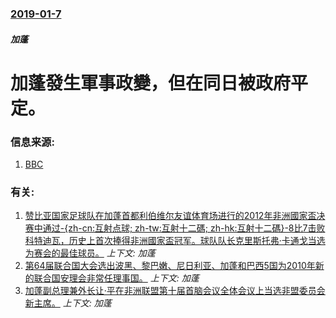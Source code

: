 ### [2019-01-7](/news/2019/01/7/index.md)

##### 加蓬
# 加蓬發生軍事政變，但在同日被政府平定。 




### 信息来源:

1. [BBC](https://www.bbc.co.uk/news/world-africa-46779854)

### 有关:

1. [ 赞比亚国家足球队在加蓬首都利伯维尔友谊体育场进行的2012年非洲國家盃决赛中通过-{zh-cn:互射点球; zh-tw:互射十二碼; zh-hk:互射十二碼}-8比7击败科特迪瓦，历史上首次捧得非洲國家盃冠军。球队队长克里斯托弗·卡通戈当选为赛会的最佳球员。](/news/2012/02/9/赞比亚国家足球队在加蓬首都利伯维尔友谊体育场进行的2012年非洲國家盃决赛中通过-zh-cn-互射点球-zh-tw.md) _上下文: 加蓬_
2. [ 第64届联合国大会选出波黑、黎巴嫩、尼日利亚、加蓬和巴西5国为2010年新的联合国安理会非常任理事国。](/news/2009/10/15/第64届联合国大会选出波黑-黎巴嫩-尼日利亚-加蓬和巴西5国为2010年新的联合国安理会非常任理事国.md) _上下文: 加蓬_
3. [加蓬副总理兼外长让·平在非洲联盟第十届首脑会议全体会议上当选非盟委员会新主席。](/news/2008/02/1/加蓬副总理兼外长让-平在非洲联盟第十届首脑会议全体会议上当选非盟委员会新主席.md) _上下文: 加蓬_
